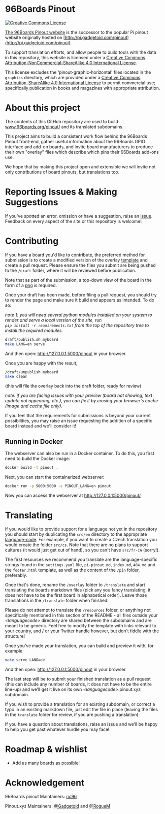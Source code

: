 # 96Boards Pinout

<a rel="license" href="http://creativecommons.org/licenses/by-nc-sa/4.0/"><img alt="Creative Commons License" style="border-width:0" src="https://i.creativecommons.org/l/by-nc-sa/4.0/88x31.png" /></a>

[The 96Boards Pinout website](www.96boards.org/pinout/) is the successor to the popular Pi pinout website originally hosted on [http://pi.gadgetoid.com/pinout](http://pi.gadgetoid.com/pinout).

To support translation efforts, and allow people to build tools with the data in this repository, this website is licensed under a [Creative Commons Attribution-NonCommercial-ShareAlike 4.0 International License](http://creativecommons.org/licenses/by-nc-sa/4.0/).

This license excludes the 'pinout-graphic-horizontal' files located in the `graphics` directory, which are provided under a [Creative Commons Attribution-ShareAlike 4.0 International License](http://creativecommons.org/licenses/by-sa/4.0/) to permit commercial use; specifically publication in books and magazines with appropriate attribution.

# About this project

The contents of this GitHub repository are used to build www.96boards.org/pinout/ and its translated subdomains.

This project aims to build a consistent work flow behind the 96Boards Pinout front-end, gather useful information about the 96Boards GPIO interface and add-on boards, and invite board manufacturers to produce their own "overlay" files which describe which pins their 96Boards add-ons use.

We hope that by making this project open and extensible we will invite not only contributions of board pinouts, but translations too.

# Reporting Issues & Making Suggestions

If you've spotted an error, omission or have a suggestion, raise an [issue](). Feedback on every aspect of the site or this repository is welcome!

# Contributing

If you have a board you'd like to contribute, the preferred method for submission is to create a modified version of the overlay [template]() and create a pull request. Please ensure the files you submit are being pushed to the `/draft` folder, where it will be reviewed before publication.

Note that as part of the submission, a top-down view of the board in the form of a [png]() is required.

Once your draft has been made, before filing a pull request, you should try to render the page and make sure it build and appears as intended. To do so:

*note 1: you will need several python modules installed on your system to render and serve a local version of the site, run*  
*`pip install -r requirements.txt` from the top of the repository tree to install the required modules.*

```bash
draft/publish.sh myboard
make LANG=en serve
```
And then open: http://127.0.0.1:5000/pinout in your browser.

Once you are happy with the result,

```bash
/draft/unpublish myboard
make clean
```
(this will file the overlay back into the draft folder, ready for review)

*note: if you are facing issues with your preview (board not showing, text update not appearing, etc.), you can fix it by erasing your browser's cache (image and cache file only).*

If you feel that the requirements for submissions is beyond your current possibilities, you may raise an issue requesting the addition of a specific board instead and we'll consider it!

## Running in Docker

The webserver can also be run in a Docker container. To do this, you first need to build the Docker image:

```bash
docker build -t pinout .
```

Next, you can start the containerized webserver:

```bash
docker run -p 5000:5000 -e PINOUT_LANG=en pinout
```

Now you can access the webserver at http://127.0.0.1:5000/pinout/

# Translating

If you would like to provide support for a language not yet in the repository you should start by duplicating the `src/en` directory to the appropriate [language-code](https://en.wikipedia.org/wiki/List_of_ISO_639-1_codes). For example, if you want to create a Czech translation you would create the folder `src/cs`. Note that there are no plans to support cultures (it would just get out of hand), so you can't have `src/fr-CA` (sorry!).

The first resources we recommend you translate are the language-specific strings found in the `settings.yaml` file, `pi-pinout.md`, `index.md`, `404.md` and the `footer.html` template, as well as the content of the `/pin` folder, preferably.

Once that's done, rename the `/overlay` folder to `/translate` and start translating the boards markdown files (pick any you fancy translating, it does not have to be the first board in alphabetical order). Leave those translations in the `/translate` folder when finished.

Please do not attempt to translate the `/resources` folder, or anything not specifically mentioned in this section of the README - all files outside your *&lt;languagecode&gt;* directory are shared between the subdomains and are meant to be generic. Feel free to modify the template with links relevant to your country, and / or your Twitter handle however, but don't fiddle with the structure!

Once you've made your translation, you can build and preview it with, for example:

```bash
make serve LANG=de
```

And then open: http://127.0.0.1:5000/pinout in your browser.

The last step will be to submit your finished translation as a pull request (this can include any number of boards, it does not have to be the entire line-up) and we'll get it live on its own *&lt;languagecode&gt;*.pinout.xyz subdomain.

If you wish to provide a translation for an existing subdomain, or correct a typo in an existing markdown file, just edit the file in place (leaving the files in the `translate` folder for review, if you are pushing a translation).

If you have a question about translations, raise an issue and we'll be happy to help you get past whatever hurdle you may face!


# Roadmap &amp; wishlist

* Add as many boards as possible!

# Acknowledgement

96Boards pinout Maintainers: [ric96](https://github.com/ric96)

Pinout.xyz Maintainers: [@Gadgetoid](https://github.com/Gadgetoid) and [@RogueM](https://github.com/RogueM)

